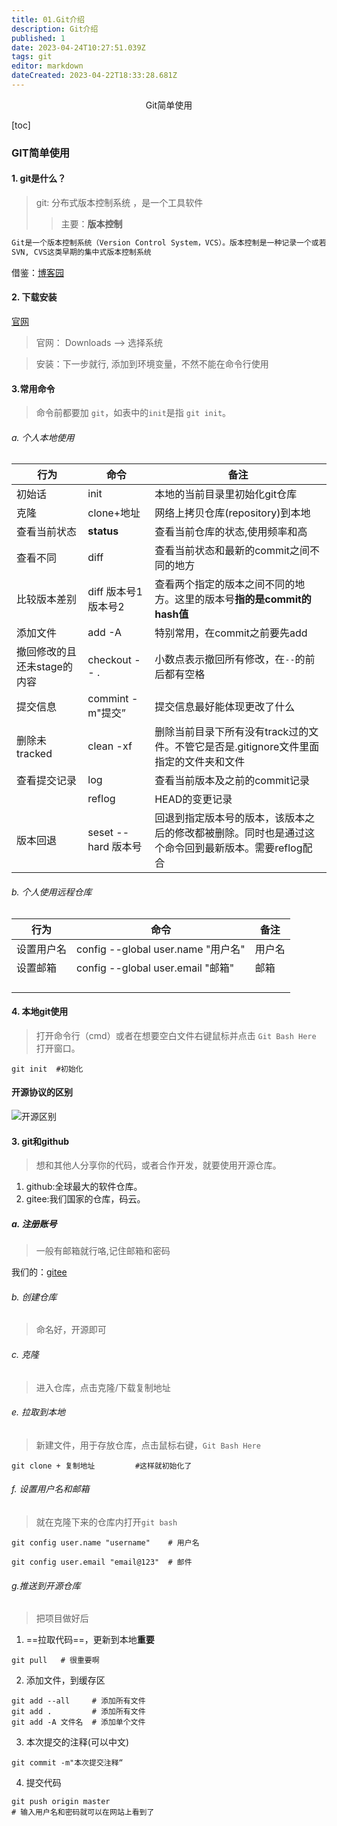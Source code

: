 ```yaml
---
title: 01.Git介绍
description: Git介绍
published: 1
date: 2023-04-24T10:27:51.039Z
tags: git
editor: markdown
dateCreated: 2023-04-22T18:33:28.681Z
---
```


<center>Git简单使用</center>

[toc]

### GIT简单使用



#### 1. git是什么？

> git: 分布式版本控制系统  ，是一个工具软件
>
> > 主要：**版本控制**

```tex	
Git是一个版本控制系统（Version Control System，VCS）。版本控制是一种记录一个或若干文件内容变化，以便将来查阅特定版本修订情况的系统。有了版本控制系统，就可以不用担心文件丢失，不小心误修改文件等等“事故”，而且你可以随便回到历史记录的某个时刻。
SVN, CVS这类早期的集中式版本控制系统
```

借鉴：[博客园](https://www.cnblogs.com/schaepher/p/5561193.html)

#### 2. 下载安装

[官网](https://git-scm.com/ 'git')

> 官网： Downloads --> 选择系统

> 安装：下一步就行, 添加到环境变量，不然不能在命令行使用



#### 3.常用命令

> 命令前都要加 `git`，如表中的`init`是指 `git init`。

###### a. 个人本地使用

| 行为                        | 命令                 | 备注                                                         |
| --------------------------- | -------------------- | ------------------------------------------------------------ |
| 初始话                      | init                 | 本地的当前目录里初始化git仓库                                |
| 克隆                        | clone+地址           | 网络上拷贝仓库(repository)到本地                             |
| 查看当前状态                | **status**           | 查看当前仓库的状态,使用频率和高                              |
| 查看不同                    | diff                 | 查看当前状态和最新的commit之间不同的地方                     |
| 比较版本差别                | diff 版本号1 版本号2 | 查看两个指定的版本之间不同的地方。这里的版本号**指的是commit的hash值** |
| 添加文件                    | add -A               | 特别常用，在commit之前要先add                                |
| 撤回修改的且还未stage的内容 | checkout --  .       | 小数点表示撤回所有修改，在`--`的前后都有空格                 |
| 提交信息                    | commint -m"提交”     | 提交信息最好能体现更改了什么                                 |
| 删除未tracked               | clean -xf            | 删除当前目录下所有没有track过的文件。不管它是否是.gitignore文件里面指定的文件夹和文件 |
| 查看提交记录                | log                  | 查看当前版本及之前的commit记录                               |
|                             | reflog               | HEAD的变更记录                                               |
| 版本回退                    | seset --hard 版本号  | 回退到指定版本号的版本，该版本之后的修改都被删除。同时也是通过这个命令回到最新版本。需要reflog配合 |

###### b. 个人使用远程仓库

| 行为       | 命令                               | 备注   |
| ---------- | ---------------------------------- | ------ |
| 设置用户名 | config --global user.name "用户名" | 用户名 |
| 设置邮箱   | config --global user.email "邮箱"  | 邮箱   |
|            |                                    |        |
|            |                                    |        |
|            |                                    |        |
|            |                                    |        |















#### 4. 本地git使用

> 打开命令行（cmd）或者在想要空白文件右键鼠标并点击 `Git Bash Here` 打开窗口。

```git
git init  #初始化
```









#### 开源协议的区别

![开源区别](https://img-blog.csdnimg.cn/20200429155422430.png?x-oss-process=image/watermark,type_ZmFuZ3poZW5naGVpdGk,shadow_10,text_aHR0cHM6Ly9ibG9nLmNzZG4ubmV0L3FxXzIzMjc0NzE1,size_16,color_FFFFFF,t_70#pic_center)





#### 3. git和github

> 想和其他人分享你的代码，或者合作开发，就要使用开源仓库。

1. github:全球最大的软件仓库。
2. gitee:我们国家的仓库，码云。



##### a. 注册账号

> 一般有邮箱就行咯,记住邮箱和密码

我们的：[gitee](https://gitee.com)

###### b. 创建仓库

> 命名好，开源即可



###### c. 克隆

> 进入仓库，点击克隆/下载复制地址



###### e. 拉取到本地

> 新建文件，用于存放仓库，点击鼠标右键，`Git Bash Here`

```git	
git clone + 复制地址		 #这样就初始化了	
```



###### f. 设置用户名和邮箱

>就在克隆下来的仓库内打开`git bash` 

```git
git config user.name "username"    # 用户名

git config user.email "email@123"  # 邮件
```



###### g.推送到开源仓库

> 把项目做好后

1. ==拉取代码==，更新到本地**重要**

```git
git pull   # 很重要啊
```

2. 添加文件，到缓存区

```git
git add --all     # 添加所有文件
git add .         # 添加所有文件
git add -A 文件名  # 添加单个文件
```

3. 本次提交的注释(可以中文)

```git
git commit -m"本次提交注释“
```

4. 提交代码

```git
git push origin master
# 输入用户名和密码就可以在网站上看到了
```

